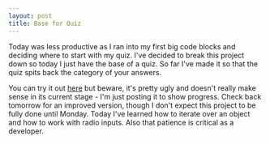 ```yaml
---
layout: post
title: Base for Quiz
---
```

Today was less productive as I ran into my first big code blocks and deciding where to start with my quiz. I've decided to break this project down so today I just have the base of a quiz. So far I've made it so that the quiz spits back the category of your answers.

You can try it out <a href='http://rachelmcquirk.com/projects/vacationquiz/index.html' target='_blank'>here</a> but beware, it's pretty ugly and doesn't really make sense in its current stage - I'm just posting it to show progress. Check back tomorrow for an improved version, though I don't expect this project to be fully done until Monday. Today I've learned how to iterate over an object and how to work with radio inputs. Also that patience is critical as a developer.
